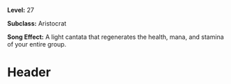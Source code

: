 <!-- TITLE: Song: Cantata Of Soothing -->
<!-- SUBTITLE:  -->

**Level:** 27

**Subclass:** Aristocrat

**Song Effect:** A light cantata that regenerates the health, mana, and stamina of your entire group.

# Header